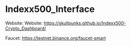 # Indexx500_Interface


Website:
Website: https://skullpunks.github.io/Indexx500-Crypto_Dashboard/

Faucet:
https://testnet.binance.org/faucet-smart
